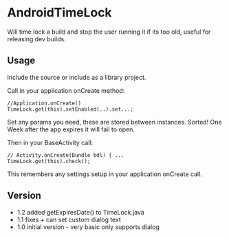 AndroidTimeLock
===============

Will time lock a build and stop the user running it if its too old, useful for releasing dev builds.

## Usage ##
Include the source or include as a library project.

Call in your application onCreate method:

    //Application.onCreate()
    TimeLock.get(this).setEnabled(..).set...;

Set any params you need, these are stored between instances. 
Sorted! One Week after the app expires it will fail to open.

Then in your BaseActivity call:

    // Activity.onCreate(Bundle bdl) { ...
    TimeLock.get(this).check();
    
This remembers any settings setup in your application onCreate call.

## Version ##
- 1.2 added getExpiresDate() to TimeLock.java
- 1.1 fixes + can set custom dialog text
- 1.0 initial version - very basic only supports dialog
